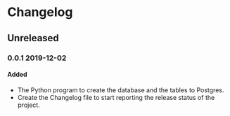 # Changelog

## Unreleased

### 0.0.1 2019-12-02

#### Added

- The Python program to create the database and the tables to Postgres. 
- Create the Changelog file to start reporting the release status of the project.